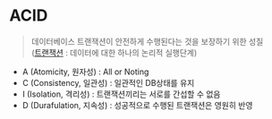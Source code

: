 # ACID
> 데이터베이스 트랜잭션이 안전하게 수행된다는 것을 보장하기 위한 성질  
> ([트랜잭션](https://victorydntmd.tistory.com/129) : 데이터에 대한 하나의 논리적 실행단계)

- A (Atomicity, 원자성) : All or Noting
- C (Consistency, 일관성) : 일관적인 DB상태를 유지
- I (Isolation, 격리성) : 트랜잭션끼리는 서로를 간섭할 수 없음
- D (Durafulation, 지속성) : 성공적으로 수행된 트랜잭션은 영원히 반영
